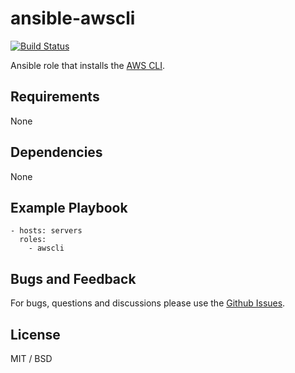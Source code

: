 # ansible-awscli
[![Build Status](https://travis-ci.org/gregwhitaker/ansible-awscli.svg?branch=master)](https://travis-ci.org/gregwhitaker/ansible-awscli)

Ansible role that installs the [AWS CLI](https://aws.amazon.com/cli/).

## Requirements
None

## Dependencies
None

## Example Playbook
    - hosts: servers
      roles:
        - awscli

## Bugs and Feedback
For bugs, questions and discussions please use the [Github Issues](https://github.com/gregwhitaker/ansible-awscli/issues).

## License
MIT / BSD
